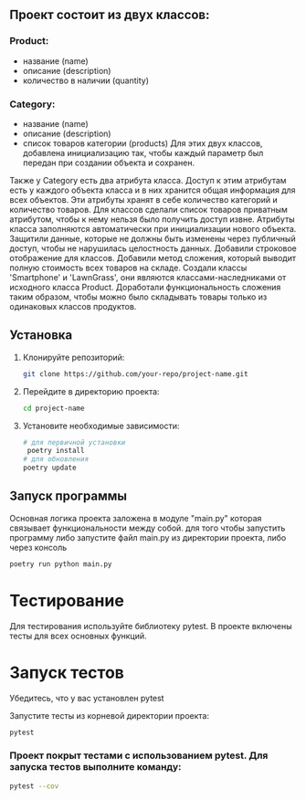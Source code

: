 ## Проект состоит из двух классов:
### Product:
- название (name)
- описание (description)
- количество в наличии (quantity)
### Category:
- название (name)
- описание (description)
- список товаров категории (products)
Для этих двух классов, добавлена инициализацию так, чтобы каждый параметр был передан при создании объекта и сохранен.

Также у Category
есть два атрибута класса. Доступ к этим атрибутам есть у каждого объекта класса
и в них хранится общая информация для всех объектов. 
Эти атрибуты хранят в себе количество категорий и количество товаров.
Для классов сделали список товаров приватным атрибутом, чтобы к нему нельзя было получить доступ извне.
Атрибуты класса заполняются автоматически при инициализации нового объекта.
Защитили данные, которые не должны быть изменены через публичный доступ, чтобы не нарушилась целостность данных.
Добавили строковое отображение для классов. Добавили метод сложения, который выводит полную стоимость всех товаров на складе.
Создали классы 'Smartphone' и 'LawnGrass', они являются классами-наследниками от исходного класса Product. Доработали функциональность сложения таким образом, чтобы можно было складывать товары только из одинаковых классов продуктов.

## Установка

1. Клонируйте репозиторий:
    ```bash
    git clone https://github.com/your-repo/project-name.git
    ```

2. Перейдите в директорию проекта:
    ```bash
    cd project-name
    ```

3. Установите необходимые зависимости:
    ```bash
    # для первичной установки
     poetry install
    # для обновления
    poetry update
    ```
## Запуск программы
Основная логика проекта заложена в модуле "main.py" которая связывает функциональности между собой.
для того чтобы запустить программу либо запустите файл main.py из директории проекта, либо через консоль
```bash
poetry run python main.py
```
# Тестирование
Для тестирования используйте библиотеку pytest. В проекте включены тесты для всех основных функций.

# Запуск тестов
Убедитесь, что у вас установлен pytest

Запустите тесты из корневой директории проекта:
```bash
pytest
```
### Проект покрыт тестами с использованием pytest. Для запуска тестов выполните команду:

```bash
pytest --cov
```
